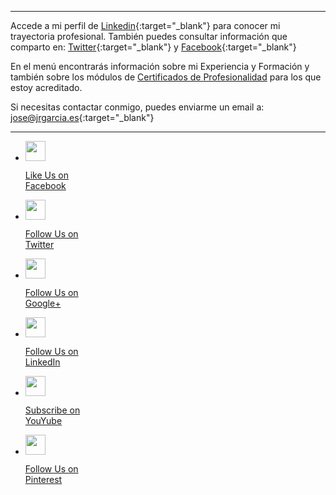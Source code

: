 <hr size="5px" color="#268BD4" />

Accede a mi perfil de [Linkedin](https://www.linkedin.com/in/joseramongg){:target="_blank"} para conocer mi trayectoria profesional. También puedes consultar información que comparto en: [Twitter](https://twitter.com/joseramongg){:target="_blank"} y [Facebook](https://www.facebook.com/joseramon.garcia.3382/){:target="_blank"}  

En el menú encontrarás información sobre mi Experiencia y Formación y también sobre los módulos de [Certificados de Profesionalidad](docencia.md) para los que estoy acreditado.  

Si necesitas contactar conmigo, puedes enviarme un email a: [jose@jrgarcia.es](mailto:jose@jrgarcia.es){:target="_blank"}   

<hr size="5px" color="#268BD4" />



<div class="sticky-container">
    <ul class="sticky">
        <li>
            <img src="images/facebook-circle.png" width="32" height="32">
            <p><a href="https://www.facebook.com/programacionnet" target="_blank">Like Us on<br>Facebook</a></p>
        </li>
        <li>
            <img src="images/twitter-circle.png" width="32" height="32">
            <p><a href="https://twitter.com/noprog" target="_blank">Follow Us on<br>Twitter</a></p>
        </li>
        <li>
            <img src="images/gplus-circle.png" width="32" height="32">
            <p><a href="https://plus.google.com/programacionnet" target="_blank">Follow Us on<br>Google+</a></p>
        </li>
        <li>
            <img src="images/linkedin-circle.png" width="32" height="32">
            <p><a href="https://www.linkedin.com/company/programacionnet" target="_blank">Follow Us on<br>LinkedIn</a></p>
        </li>
        <li>
            <img src="images/youtube-circle.png" width="32" height="32">
            <p><a href="http://www.youtube.com/programacionnet" target="_blank">Subscribe on<br>YouYube</a></p>
        </li>
        <li>
            <img src="images/pin-circle.png" width="32" height="32">
            <p><a href="https://www.pinterest.com/programacionnet" target="_blank">Follow Us on<br>Pinterest</a></p>
        </li>
    </ul>
</div>


